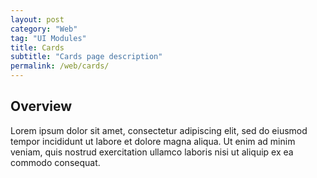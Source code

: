 ```yaml
---
layout: post
category: "Web"
tag: "UI Modules"
title: Cards
subtitle: "Cards page description"
permalink: /web/cards/
---
```


## Overview

Lorem ipsum dolor sit amet, consectetur adipiscing elit, sed do eiusmod tempor incididunt ut labore et dolore magna aliqua. Ut enim ad minim veniam, quis nostrud exercitation ullamco laboris nisi ut aliquip ex ea commodo consequat.